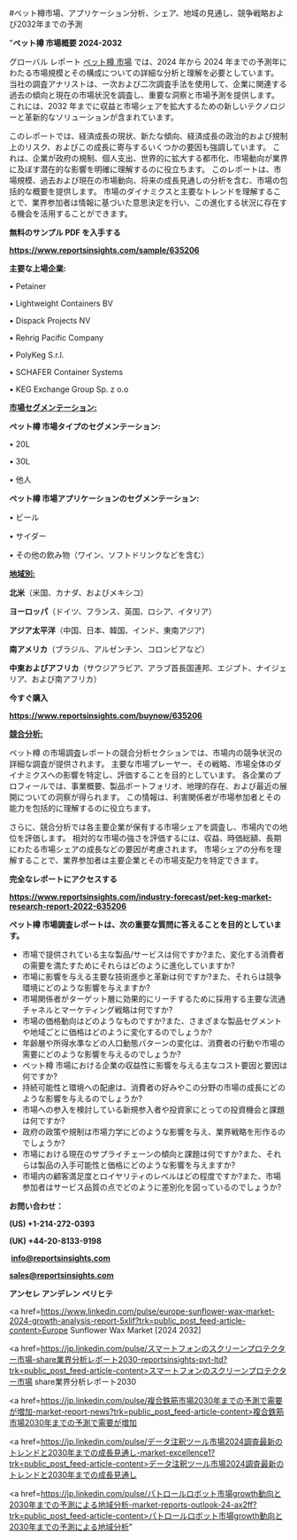 #ペット樽市場、アプリケーション分析、シェア、地域の見通し、競争戦略および2032年までの予測

"<strong>ペット樽 市場概要 2024-2032</strong>

グローバル レポート <a href=https://www.reportsinsights.com/sample/635206>ペット樽 市場</a> では、2024 年から 2024 年までの予測年にわたる市場規模とその構成についての詳細な分析と理解を必要としています。 当社の調査アナリストは、一次および二次調査手法を使用して、企業に関連する過去の傾向と現在の市場状況を調査し、重要な洞察と市場予測を提供します。 これには、2032 年までに収益と市場シェアを拡大​​するための新しいテクノロジーと革新的なソリューションが含まれています。

このレポートでは、経済成長の現状、新たな傾向、経済成長の政治的および規制上のリスク、およびこの成長に寄与するいくつかの要因も強調しています。 これは、企業が政府の規制、個人支出、世界的に拡大する都市化、市場動向が業界に及ぼす潜在的な影響を明確に理解するのに役立ちます。 このレポートは、市場規模、過去および現在の市場動向、将来の成長見通しの分析を含む、市場の包括的な概要を提供します。 市場のダイナミクスと主要なトレンドを理解することで、業界参加者は情報に基づいた意思決定を行い、この進化する状況に存在する機会を活用することができます。

<strong><b>無料のサンプル PDF を入手する</b></strong>

<a href=https://www.reportsinsights.com/sample/635206><strong><u>https://www.reportsinsights.com/sample/635206</u></strong></a>

<strong>主要な上場企業:</strong>

• Petainer

• Lightweight Containers BV

• Dispack Projects NV

• Rehrig Pacific Company

• PolyKeg S.r.l.

• SCHAFER Container Systems

• KEG Exchange Group Sp. z o.o

<strong><u>市場セグメンテーション</u></strong><strong><u>:</u></strong>

<strong>ペット樽 市場タイプのセグメンテーション:</strong>

• 20L

• 30L

• 他人

<strong>ペット樽 市場アプリケーションのセグメンテーション:</strong>

• ビール

• サイダー

• その他の飲み物（ワイン、ソフトドリンクなどを含む）

<strong><u>地域別</u></strong><strong><u>:</u></strong>

<strong>北米</strong>（米国、カナダ、およびメキシコ）

<strong>ヨーロッパ</strong>（ドイツ、フランス、英国、ロシア、イタリア）

<strong>アジア太平洋</strong>（中国、日本、韓国、インド、東南アジア）

<strong>南アメリカ</strong>（ブラジル、アルゼンチン、コロンビアなど）

<strong>中東およびアフリカ</strong>（サウジアラビア、アラブ首長国連邦、エジプト、ナイジェリア、および南アフリカ）

<strong>今すぐ購入</strong>

<a href=https://www.reportsinsights.com/buynow/635206><strong><u>https://www.reportsinsights.com/buynow/635206</u></strong></a>

<strong><u>競合分析:</u></strong>

ペット樽 の市場調査レポートの競合分析セクションでは、市場内の競争状況の詳細な調査が提供されます。 主要な市場プレーヤー、その戦略、市場全体のダイナミクスへの影響を特定し、評価することを目的としています。 各企業のプロフィールでは、事業概要、製品ポートフォリオ、地理的存在、および最近の展開についての洞察が得られます。 この情報は、利害関係者が市場参加者とその能力を包括的に理解するのに役立ちます。

さらに、競合分析では各主要企業が保有する市場シェアを調査し、市場内での地位を評価します。 相対的な市場の強さを評価するには、収益、時価総額、長期にわたる市場シェアの成長などの要因が考慮されます。 市場シェアの分布を理解することで、業界参加者は主要企業とその市場支配力を特定できます。

<strong>完全なレポートにアクセスする</strong>

<a href=https://www.reportsinsights.com/industry-forecast/pet-keg-market-research-report-2022-635206><strong><u><b>https://www.reportsinsights.com/industry-forecast/pet-keg-market-research-report-2022-635206</b></u></strong></a>

<strong><b>ペット樽 市場調査レポートは、次の重要な質問に答えることを目的としています。</b></strong>
<ul>
  <li>市場で提供されている主な製品/サービスは何ですか?また、変化する消費者の需要を満たすためにそれらはどのように進化していますか?</li>
  <li>市場に影響を与える主要な技術進歩と革新は何ですか?また、それらは競争環境にどのような影響を与えますか?</li>
  <li>市場関係者がターゲット層に効果的にリーチするために採用する主要な流通チャネルとマーケティング戦略は何ですか?</li>
  <li>市場の価格動向はどのようなものですか?また、さまざまな製品セグメントや地域ごとに価格はどのように変化するのでしょうか?</li>
  <li>年齢層や所得水準などの人口動態パターンの変化は、消費者の行動や市場の需要にどのような影響を与えるのでしょうか?</li>
  <li>ペット樽 市場における企業の収益性に影響を与える主なコスト要因と要因は何ですか?</li>
  <li>持続可能性と環境への配慮は、消費者の好みやこの分野の市場の成長にどのような影響を与えるのでしょうか?</li>
  <li>市場への参入を検討している新規参入者や投資家にとっての投資機会と課題は何ですか?</li>
  <li>政府の政策や規制は市場力学にどのような影響を与え、業界戦略を形作るのでしょうか?</li>
  <li>市場における現在のサプライチェーンの傾向と課題は何ですか?また、それらは製品の入手可能性と価格にどのような影響を与えますか?</li>
  <li>市場内の顧客満足度とロイヤリティのレベルはどの程度ですか?また、市場参加者はサービス品質の点でどのように差別化を図っているのでしょうか?</li>
</ul>
<strong>お問い合わせ：</strong>

<strong>(US) +1-214-272-0393</strong>

<strong>(UK) +44-20-8133-9198</strong>

<strong> </strong><a href=info@reportsinsights.com><strong><u>info@reportsinsights.com</u></strong></a>

<a href=sales@reportsinsights.com><strong><u>sales@reportsinsights.com</u></strong></a>

<strong>アンセレ アンデレン ベリヒテ</strong>

<a href=https://www.linkedin.com/pulse/europe-sunflower-wax-market-2024-growth-analysis-report-5xlif?trk=public_post_feed-article-content>Europe Sunflower Wax Market [2024 2032]</a>

<a href=https://jp.linkedin.com/pulse/スマートフォンのスクリーンプロテクター市場-share業界分析レポート2030-reportsinsights-pvt-ltd?trk=public_post_feed-article-content>スマートフォンのスクリーンプロテクター市場 share業界分析レポート2030</a>

<a href=https://jp.linkedin.com/pulse/複合鉄筋市場2030年までの予測で需要が増加-market-report-news?trk=public_post_feed-article-content>複合鉄筋市場2030年までの予測で需要が増加</a>

<a href=https://jp.linkedin.com/pulse/データ注釈ツール市場2024調査最新のトレンドと2030年までの成長見通し-market-excellence1?trk=public_post_feed-article-content>データ注釈ツール市場2024調査最新のトレンドと2030年までの成長見通し</a>

<a href=https://jp.linkedin.com/pulse/パトロールロボット市場growth動向と2030年までの予測による地域分析-market-reports-outlook-24-ax2ff?trk=public_post_feed-article-content>パトロールロボット市場growth動向と2030年までの予測による地域分析</a>"
